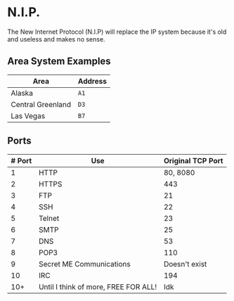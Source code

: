 # N.I.P.
The New Internet Protocol (N.I.P) will replace the IP system because it's old and useless and makes no sense.
## Area System Examples
| Area      | Address |
| --------- | ------- |
| Alaska | `A1`  |
| Central Greenland | `D3` |
| Las Vegas | `B7` |
## Ports
| # Port | Use | Original TCP Port |
| ------ | --- | ----------------- |
| 1 | HTTP | 80, 8080 |
| 2 | HTTPS | 443 |
| 3 | FTP | 21 |
| 4 | SSH | 22
| 5 | Telnet | 23 |
| 6 | SMTP | 25 |
| 7 | DNS | 53 |
| 8 | POP3 | 110 |
| 9 | Secret ME Communications | Doesn't exist |
| 10 | IRC | 194 |
| 10+ | Until I think of more, FREE FOR ALL! | Idk |
